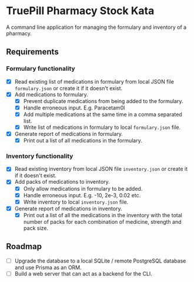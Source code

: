 # TruePill Pharmacy Stock Kata

A command line application for managing the formulary and
inventory of a pharmacy.

## Requirements

### Formulary functionality

- [x] Read existing list of medications in formulary from local
JSON file `formulary.json` or create it if it doesn't exist.
- [x] Add medications to formulary.
  - [x] Prevent duplicate medications from being added to the
  formulary.
  - [x] Handle erroneous input. E.g. Paracetam0l
  - [x] Add multiple medications at the same time in a comma
  separated list.
  - [x] Write list of medications in formulary to local
  `formulary.json` file.
- [x] Generate report of medications in formulary.
  - [x] Print out a list of all medications in the formulary.

### Inventory functionality

- [x] Read existing inventory from local JSON file
`inventory.json` or create it if it doesn't exist.
- [x] Add packs of medications to inventory.
  - [x] Only allow medications in formulary to be added.
  - [x] Handle erroneous input. E.g. -10, 2e-3, 0.02 etc.
  - [x] Write inventory to local `inventory.json` file.
- [x] Generate report of medications in inventory.
  - [x] Print out a list of all the medications in the inventory
  with the total number of packs for each combination of
  medicine, strength and pack size.

## Roadmap

- [ ] Upgrade the database to a local SQLite / remote PostgreSQL
database and use Prisma as an ORM.
- [ ] Build a web server that can act as a backend for the CLI.
